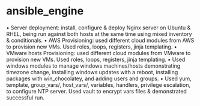 # ansible_engine
• Server deployment: install, configure &amp; deploy Nginx server on Ubuntu &amp; RHEL, being run against both hosts at the same time using mixed inventory &amp; conditionals. • AWS Provisioning: used different cloud modules from AWS to provision new VMs. Used roles, loops, registers, jinja templating. • VMware hosts Provisioning: used different cloud modules from VMware to provision new VMs. Used roles, loops, registers, jinja templating. • Used windows modules to manage windows machines/hosts demonstrating timezone change, installing windows updates with a reboot, installing packages with win_chocolatey, and adding users and groups. • Used yum, template, group_vars/, host_vars/, variables, handlers, privilege escalation, to configure NTP server. Used vault to encrypt vars files &amp; demonstrated successful run.
